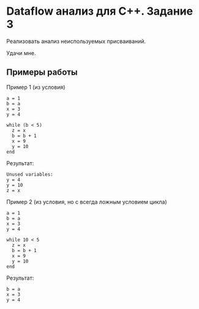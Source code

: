 # Dataflow анализ для C++. Задание 3

Реализовать анализ неиспользуемых присваиваний.

Удачи мне.

## Примеры работы

Пример 1 (из условия)
```
a = 1
b = a
x = 3
y = 4

while (b < 5)
  z = x
  b = b + 1
  x = 9
  y = 10
end
```

Результат:
```
Unused variables:
y = 4
y = 10
z = x
```

Пример 2 (из условия, но с всегда ложным условием цикла)
```
a = 1
b = a
x = 3
y = 4

while 10 < 5
  z = x
  b = b + 1
  x = 9
  y = 10
end
```

Результат:
```
b = a
x = 3
y = 4
```